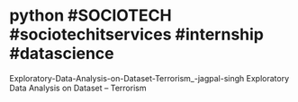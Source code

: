 # python #SOCIOTECH #sociotechitservices #internship #datascience
Exploratory-Data-Analysis-on-Dataset-Terrorism_-jagpal-singh
Exploratory Data Analysis on Dataset – Terrorism

